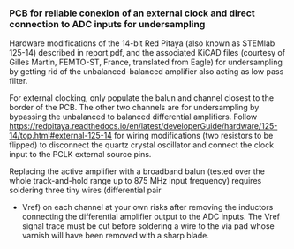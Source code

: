 ### PCB for reliable conexion of an external clock and direct connection to ADC inputs for undersampling

Hardware modifications of the 14-bit Red Pitaya (also known as STEMlab 125-14) described
in report.pdf, and the associated KiCAD files (courtesy of Gilles Martin, FEMTO-ST, France,
translated from Eagle) for undersampling by getting rid of the unbalanced-balanced amplifier 
also acting as low pass filter. 

For external clocking, only populate the balun and channel closest to the border of the PCB. The
other two channels are for undersampling by bypassing the unbalanced to balanced differential
amplifiers. Follow
https://redpitaya.readthedocs.io/en/latest/developerGuide/hardware/125-14/top.html#external-125-14
for wiring modifications (two resistors to be flipped) to disconnect the quartz crystal oscillator
and connect the clock input to the PCLK external source pins.

Replacing the active amplifier with a broadband balun (tested over the whole track-and-hold 
range up to 875 MHz input frequency) requires soldering three tiny wires (differential pair 
+ Vref) on each channel at your own risks after removing the inductors connecting the differential 
amplifier output to the ADC inputs. The Vref signal trace must be cut before soldering a 
wire to the via pad whose varnish will have been removed with a sharp blade.
